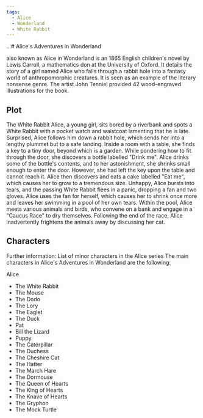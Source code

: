 ```yaml
---
tags:
  - Alice
  - Wonderland
  - White Rabbit
---
```


...# Alice's Adventures in Wonderland 

also known as Alice in Wonderland is an 1865 English children's novel by Lewis Carroll, a mathematics don at the University of Oxford. It details the story of a girl named Alice who falls through a rabbit hole into a fantasy world of anthropomorphic creatures. It is seen as an example of the literary nonsense genre. The artist John Tenniel provided 42 wood-engraved illustrations for the book.

## Plot

The White Rabbit
Alice, a young girl, sits bored by a riverbank and spots a White Rabbit with a pocket watch and waistcoat lamenting that he is late. Surprised, Alice follows him down a rabbit hole, which sends her into a lengthy plummet but to a safe landing. Inside a room with a table, she finds a key to a tiny door, beyond which is a garden. While pondering how to fit through the door, she discovers a bottle labelled "Drink me". Alice drinks some of the bottle's contents, and to her astonishment, she shrinks small enough to enter the door. However, she had left the key upon the table and cannot reach it. Alice then discovers and eats a cake labelled "Eat me", which causes her to grow to a tremendous size. Unhappy, Alice bursts into tears, and the passing White Rabbit flees in a panic, dropping a fan and two gloves. Alice uses the fan for herself, which causes her to shrink once more and leaves her swimming in a pool of her own tears. Within the pool, Alice meets various animals and birds, who convene on a bank and engage in a "Caucus Race" to dry themselves. Following the end of the race, Alice inadvertently frightens the animals away by discussing her cat.

## Characters

Further information: List of minor characters in the Alice series
The main characters in Alice's Adventures in Wonderland are the following:

Alice
- The White Rabbit
- The Mouse
- The Dodo
- The Lory
- The Eaglet
- The Duck
- Pat
- Bill the Lizard
- Puppy
- The Caterpillar
- The Duchess
- The Cheshire Cat
- The Hatter
- The March Hare
- The Dormouse
- The Queen of Hearts
- The King of Hearts
- The Knave of Hearts
- The Gryphon
- The Mock Turtle